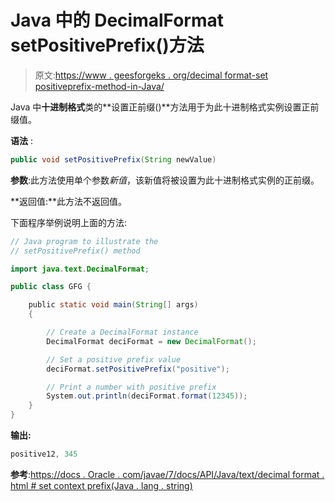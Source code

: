 # Java 中的 DecimalFormat setPositivePrefix()方法

> 原文:[https://www . geesforgeks . org/decimal format-set positiveprefix-method-in-Java/](https://www.geeksforgeeks.org/decimalformat-setpositiveprefix-method-in-java/)

Java 中**十进制格式**类的**设置正前缀()**方法用于为此十进制格式实例设置正前缀值。

**语法** :

```java
public void setPositivePrefix(String newValue)

```

**参数**:此方法使用单个参数*新值*，该新值将被设置为此十进制格式实例的正前缀。

**返回值:**此方法不返回值。

下面程序举例说明上面的方法:

```java
// Java program to illustrate the
// setPositivePrefix() method

import java.text.DecimalFormat;

public class GFG {

    public static void main(String[] args)
    {

        // Create a DecimalFormat instance
        DecimalFormat deciFormat = new DecimalFormat();

        // Set a positive prefix value
        deciFormat.setPositivePrefix("positive");

        // Print a number with positive prefix
        System.out.println(deciFormat.format(12345));
    }
}
```

**输出:**

```java
positive12, 345

```

**参考**:[https://docs . Oracle . com/javae/7/docs/API/Java/text/decimal format . html # set context prefix(Java . lang . string)](https://docs.oracle.com/javase/7/docs/api/java/text/DecimalFormat.html#setPositivePrefix(java.lang.String))